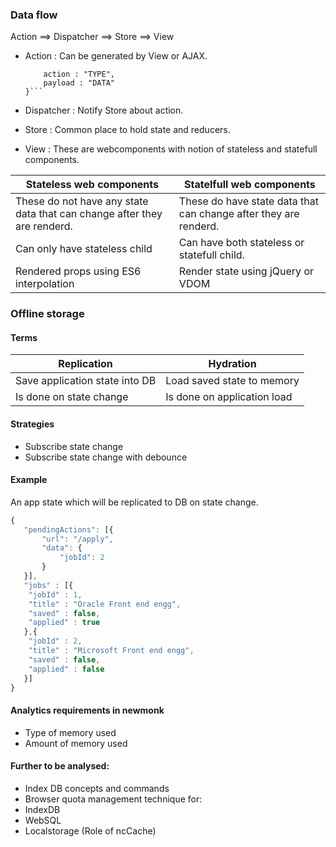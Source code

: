 ### Data flow

Action ==> Dispatcher ==> Store ==> View

* Action : Can be generated by View or AJAX.     
     
    ```{
        action : "TYPE",
        payload : "DATA"
    }```

* Dispatcher : Notify Store about action.
* Store : Common place to hold state and reducers.    
* View : These are webcomponents with notion of stateless and statefull components.

Stateless web components | Statelfull web components
------------------------ | ------------------------
These do not have any state data that can change after they are renderd. | These do have state data that can change after they are renderd.
Can only have stateless child | Can have both stateless or statefull child.
Rendered props using ES6 interpolation | Render state using jQuery or VDOM









### Offline storage
#### Terms
Replication |	Hydration
----------- |  -----------
Save application state into DB | Load saved state to memory 
Is done on state change | Is done on application load

#### Strategies    
* Subscribe state change    
* Subscribe state change with debounce     

#### Example

An app state which will be replicated to DB on state change.
```javascript
{
   "pendingActions": [{
       "url": "/apply",
       "data": {
           "jobId": 2
       }
   }],
   "jobs" : [{
   	"jobId" : 1,
   	"title" : "Oracle Front end engg",
   	"saved" : false,
   	"applied" : true
   },{
   	"jobId" : 2,
   	"title" : "Microsoft Front end engg",
   	"saved" : false,
   	"applied" : false
   }] 
}
```
#### Analytics requirements in newmonk
* Type of memory used
* Amount of memory used


#### Further to be analysed:
* Index DB concepts and commands
* Browser quota management technique for:
* IndexDB
* WebSQL
* Localstorage (Role of ncCache)
